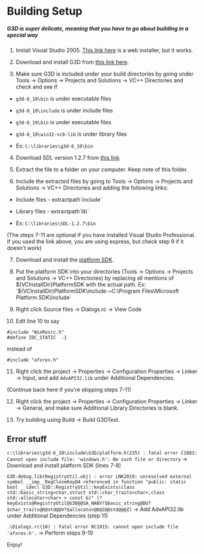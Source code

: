 # Building Setup

##### G3D is super delicate, meaning that you have to go about building in a special way

1. Install Visual Studio 2005. [This link here](http://download.microsoft.com/download/8/3/a/83aad8f9-38ba-4503-b3cd-ba28c360c27b/ENU/vcsetup.exe) is a web installer, but it works.

2. Download and install G3D from [this link here](https://sourceforge.net/projects/g3d/files/g3d-cpp/6.10/g3d-6_10_win32.exe/download).

3. Make sure G3D is included under your build directories by going under Tools -> Options -> Projects and Solutions -> VC++ Directories and check and see if 

* `g3d-6_10\bin` is under executable files

* `g3d-6_10\include` is under include files

* `g3d-6_10\bin` is under executable files

* `g3d-6_10\win32-vc8-lib` is under library files

* Ex: `C:\libraries\g3d-6_10\bin`

4. Download SDL version 1.2.7 from [this link](http://www.libsdl.org/release/SDL-devel-1.2.7-VC6.zip)

5. Extract the file to a folder on your computer. Keep note of this folder.

6. Include the extracted files by going to Tools -> Options -> Projects and Solutions -> VC++ Directories and adding the following links:

* Include files - extractpath\`include`

* Library files - extractpath\`lib`

* Ex: `C:\libraries\SDL-1.2.7\bin`

(The steps 7-11 are optional if you have installed Visual Studio Professional. If you used the link above, you are using express, but check step 9 if it doesn't work)

7. Download and install the [platform SDK](https://www.microsoft.com/en-us/download/details.aspx?id=6510).

8. Put the platform SDK into your directories (Tools -> Options -> Projects and Solutions -> VC++ Directories) by replacing all mentions of $(VCInstallDir)PlatformSDK with the actual path. 
Ex: `$(VCInstallDir)PlatformSDK\include` -> `C:\Program Files\Microsoft Platform SDK\Include`

9. Right click Source files -> Dialogs.rc -> View Code

10. Edit line 10 to say
```
#include "WinResrc.h"
#define IDC_STATIC  -1
```

instead of

`#include "afxres.h"`

11. Right click the project -> Properties -> Configuration Properties -> Linker -> Input, and add `AdvAPI32.lib` under Additional Dependencies. 

(Continue back here if you're skipping steps 7-11)

12. Right click the project -> Properties -> Configuration Properties -> Linker -> General, and make sure Additional Library Directories is blank.

13. Try building using Build -> Build G3DTest.


## Error stuff

`c:\libraries\g3d-6_10\include\G3D/platform.h(235) : fatal error C1083: Cannot open include file: 'windows.h': No such file or directory` -> Download and install platform SDK (lines 7-8)

`G3D-debug.lib(RegistryUtil.obj) : error LNK2019: unresolved external symbol __imp__RegCloseKey@4 referenced in function "public: static bool __cdecl G3D::RegistryUtil::keyExists(class std::basic_string<char,struct std::char_traits<char>,class std::allocator<char> > const &)" (?keyExists@RegistryUtil@G3D@@SA_NABV?$basic_string@DU?$char_traits@D@std@@V?$allocator@D@2@@std@@@Z)` -> Add AdvAPI32.lib under Additional Dependencies (step 11)

`.\Dialogs.rc(10) : fatal error RC1015: cannot open include file 'afxres.h'.` -> Perform steps 9-10

Enjoy!
